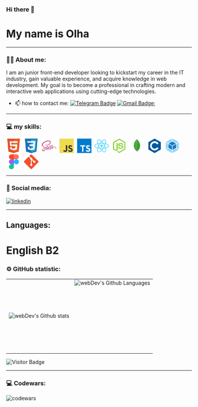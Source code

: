 ### Hi there 👋
# My name is Olha

---

### :man_technologist: About me:
I am an junior front-end developer looking to kickstart my career in the IT industry, gain valuable experience, and acquire knowledge in web development. My goal is to become a professional in crafting modern and interactive web applications using cutting-edge technologies.

- :mailbox: how to contact me: [![Telegram Badge](https://img.shields.io/badge/-PopovaOlha-blue?style=flat&logo=Telegram&logoColor=white)](https://t.me/Popovaolga719) [![Gmail Badge](https://img.shields.io/badge/-Gmail-red?style=flat&logo=Gmail&logoColor=white)](mailto:popovaolga719@gmail.com@gmail.com);

---

### 💻 my skills:

<div>
  <img src="https://github.com/devicons/devicon/blob/master/icons/html5/html5-original.svg" title="html5" alt="html5" width="40" height="40"/>&nbsp
  <img src="https://github.com/devicons/devicon/blob/master/icons/css3/css3-original.svg" title="css" alt="css" width="40" height="40"/>&nbsp
  <img src="https://github.com/devicons/devicon/blob/master/icons/sass/sass-original.svg" title="sass/scss" alt="sass/scss" width="40" height="40"/>&nbsp;
  <img src="https://github.com/devicons/devicon/blob/master/icons/javascript/javascript-original.svg" title="javascript" alt="javascript" width="40" height="40"/>&nbsp
  <img src="https://github.com/devicons/devicon/blob/master/icons/typescript/typescript-original.svg" title="typescript" alt="typescript" width="40" height="40"/>&nbsp
  <img src="https://github.com/devicons/devicon/blob/master/icons/react/react-original.svg" title="reactjs" alt="reactjs" width="40" height="40"/>&nbsp
  <img src="https://github.com/devicons/devicon/blob/master/icons/nodejs/nodejs-original.svg" title="nodejs" alt="nodejs" width="40" height="40"/>&nbsp
  <img src="https://github.com/devicons/devicon/blob/master/icons/mongodb/mongodb-original.svg" title="mongodb" alt="mongodb" width="40" height="40"/>&nbsp;
  <img src="https://github.com/devicons/devicon/blob/master/icons/c/c-plain.svg" title="C" alt="C" width="40" height="40"/>&nbsp;
  <img src="https://github.com/devicons/devicon/blob/master/icons/webpack/webpack-original.svg" title="webpack" alt="webpack" width="40" height="40"/>&nbsp;
  <img src="https://github.com/devicons/devicon/blob/master/icons/figma/figma-original.svg" title="figma" alt="figma" width="40" height="40"/>&nbsp;
  <img src="https://github.com/devicons/devicon/blob/master/icons/git/git-original.svg" title="git" alt="git" width="40" height="40"/>&nbsp
  <!-- <img src="https://github.com/devicons/devicon/blob/master/icons/redux/redux-original.svg" title="redux" alt="redux" width="40" height="40"/>&nbsp; -->
</div>

---

### 🤝 Social media:

  <div id="badges">
    <a href="https://www.linkedin.com/in/olha-popova-%F0%9F%87%BA%F0%9F%87%A6-8235851b3/" target="_blank">
      <img src="https://cdn-icons-png.flaticon.com/512/2504/2504799.png" width="40" height="40" alt="linkedin" />
    </a>
    <!-- <a href="https://www.facebook.com/profile.php?id=100012228370356" target="_blank">
      <img src="![image](https://github.com/PopovaOlha/PopovaOlha/assets/111237128/3bc191ad-1336-4827-9bcb-0e7f2ee38fe5)
" width="40" height="40" alt="Facebook" />
    </a>
    <a href="https://www.instagram.com/_olha_popova/" target="_blank">
      <img src="![image](https://github.com/PopovaOlha/PopovaOlha/assets/111237128/bf0eadca-a4fb-4430-a4fd-21284444ed9a)
" width="40" height="40" alt="Instagram"/>
    </a> -->
  </div>

  ---

  ## Languages:
  # English B2

  ### ⚙️ GitHub statistic:

<table>
  <tr>
    <td>
      <img align="left" src="http://github-readme-streak-stats.herokuapp.com?user=PopovaOlha&theme=dark&background=000000" alt="webDev's Github stats" />
    </td>
    <td>
      <img height="195px" align="right" alt="webDev's Github Languages" src="https://github-readme-stats-sigma-five.vercel.app/api/top-langs/?username=PopovaOlha&layout=compact&theme=vision-friendly-dark" />
    </td>
  </tr>
</table>

![Visitor Badge](https://visitor-badge.laobi.icu/badge?page_id=popovaolha)

  ---

  ### 💻 Codewars:

![codewars](https://www.codewars.com/users/rsschool_55c81bf85cf2424d/badges/large)

